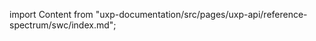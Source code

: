 
import Content from "uxp-documentation/src/pages/uxp-api/reference-spectrum/swc/index.md";

<Content query="product=xd"/>
